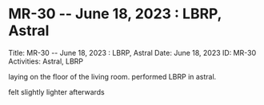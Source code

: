 # MR-30 -- June 18, 2023 : LBRP, Astral

Title: MR-30 -- June 18, 2023 : LBRP, Astral
Date: June 18, 2023
ID: MR-30
Activities: Astral, LBRP

laying on the floor of the living room. performed LBRP in astral.

felt slightly lighter afterwards